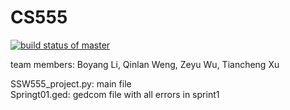 # CS555
[![build status of master](https://travis-ci.org/LI-BOY1/CS555.svg?branch=master)](https://travis-ci.org/LI-BOY1/CS555)

team members: Boyang Li, Qinlan Weng, Zeyu Wu, Tiancheng Xu

SSW555_project.py: main file  
Springt01.ged: gedcom file with all errors in sprint1
